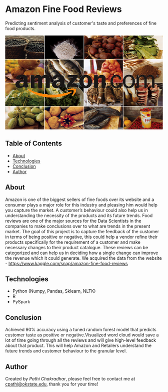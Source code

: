 # Amazon Fine Food Reviews
Predicting sentiment analysis of customer's taste and preferences of fine food products.

<img src="images/download.png" width="600" height="300">

## Table of Contents
* [About](#about)
* [Technologies](#technologies)
* [Conclusion](#conclusion)
* [Author](#author)

## About
Amazon is one of the biggest sellers of fine foods over its website and a consumer plays a major role for this industry and pleasing him would help you capture the market. A customer’s behaviour could also help us in understanding the necessity of the products and its future trends. Food reviews are one of the major sources for the Data Scientists in the companies to make conclusions over to what are trends in the present market. The goal of this project is to capture the feedback of the customer in terms of being positive or negative, this could help a vendor refine their products specifically for the requirement of a customer and make necessary changes to their product catalogue. These reviews can be categorized and can help us in deciding how a single change can improve the revenue which it could generate.
We acquired the data from the website - https://www.kaggle.com/snap/amazon-fine-food-reviews

## Technologies
* Python (Numpy, Pandas, Sklearn, NLTK)
* R 
* PySpark

## Conclusion
Achieved 90% accuracy using a tuned random forest model that predicts customer taste as positive or negative.Visualized word cloud would save a lot of time going through all the reviews and will give high-level feedback about that product. This will help Amazon and Retailers understand the future trends and customer behaviour to the granular level. 

## Author
Created by *Pathi Chakradhar*, please feel free to contact me at cpathi@okstate.edu, thank you for your time!
